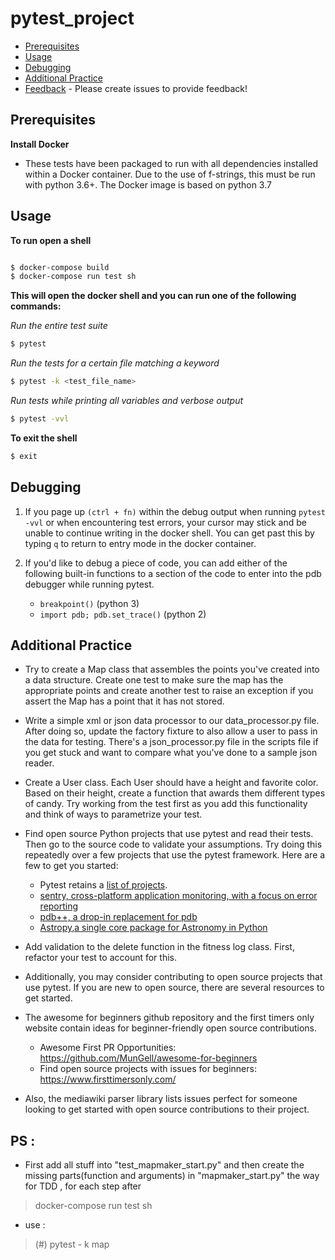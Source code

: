 # pytest_project

- [Prerequisites](#prerequisites)
- [Usage](#usage)
- [Debugging](#debugging)
- [Additional Practice](#additional-practice)
- [Feedback](#feedback) - Please create issues to provide feedback!


## Prerequisites
**Install Docker**
  - These tests have been packaged to run with all dependencies
    installed within a Docker container. Due to the use of f-strings,
    this must be run with python 3.6+. The Docker image is based on python 3.7


## Usage
**To run open a shell**

  ```bash

  $ docker-compose build
  $ docker-compose run test sh
  ```


**This will open the docker shell and you can run one of the following commands:**


  *Run the entire test suite*
    
  ``` bash
  $ pytest 
  ```

  *Run the tests for a certain file matching a keyword*
    
  ``` bash
  $ pytest -k <test_file_name>
  ```

  *Run tests while printing all variables and verbose output*

  ``` bash
  $ pytest -vvl
  ```

**To exit the shell**
  ```bash
  $ exit
  ```


## Debugging

1. If you page up `(ctrl + fn)` within the debug output when running `pytest -vvl` or
when encountering test errors, your cursor may stick and be unable to continue 
writing in the docker shell. You can get past this by typing `q` to return to
entry mode in the docker container.


1. If you'd like to debug a piece of code, you can add either of the following built-in functions
   to a section of the code to enter into the pdb debugger while running pytest. 
   * `breakpoint()` (python 3)
   * `import pdb; pdb.set_trace()` (python 2)

## Additional Practice

- Try to create a Map class that assembles the points you've created into a
data structure. Create one test to make sure the map has the appropriate points
and create another test to raise an exception if you assert the Map has a point
that it has not stored.

- Write a simple xml or json data processor to our data_processor.py file. After doing so, update the factory fixture to also allow a user to pass in the data for testing. There's a json_processor.py file in the scripts file if you get stuck and want to compare what you've done to a sample json reader.

- Create a User class. Each User should have a height and favorite color. Based
on their height, create a function that awards them different types of candy.
Try working from the test first as you add this functionality and think of ways
to parametrize your test.

- Find open source Python projects that use pytest and read their tests. Then
go to the source code to validate your assumptions. Try doing this repeatedly
over a few projects that use the pytest framework. Here are a few to get you
started: 
    - Pytest retains a [list of projects](https://docs.pytest.org/en/latest/projects.html).
    - [sentry, cross-platform application monitoring, with a focus on error reporting](
https://github.com/getsentry/sentry/blob/master/tests/sentry/eventstream/kafka/test_consumer.py)
    - [pdb++, a drop-in replacement for pdb](https://github.com/pdbpp/pdbpp/blob/master/testing/test_pdb.py)
    - [Astropy,a single core package for Astronomy in Python](https://github.com/astropy/astropy/tree/master/astropy/tests/tests)


- Add validation to the delete function in the fitness log class. First,
refactor your test to account for this.

- Additionally, you may consider contributing to open source projects that use
pytest. If you are new to open source, there are several resources to get
started.

- The awesome for beginners github repository and the first timers only website
contain ideas for beginner-friendly open source contributions.
   - Awesome First PR Opportunities: https://github.com/MunGell/awesome-for-beginners
   - Find open source projects with issues for beginners: https://www.firsttimersonly.com/

- Also, the mediawiki parser library lists issues perfect for someone looking
to get started with open source contributions to their project.


## PS : 
 - First add all stuff into "test_mapmaker_start.py" and then create the missing parts(function and arguments) in "mapmaker_start.py" the way for TDD , for each step after
  > docker-compose run test sh
  * use :
  > (#) pytest - k map 

